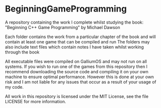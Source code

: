 # BeginningGameProgramming
A repository containing the work I complete whilst studying the book: "Beginning C++ Game Programming" by  Michael Dawson

Each folder contains the work from a particular chapter of the book and will contain at least one game that can be compiled and run
The folders may also include text files which contain notes I have taken whilst working through the book

All executable files were compiled on GalliumOS and may not run on all systems. If you wish to run one of the games from this repository then I recommend downloading the source code and compiling it on your own machine to ensure optimal performance. However this is done at your own risk and I am not liable for any issues that occur as a result of your usage of my code.

All work in this repository is licensed under the MIT License, see the file LICENSE for more information.
